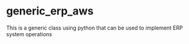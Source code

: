 # generic_erp_aws
This is a generic class using python that can be used to implement ERP system operations
